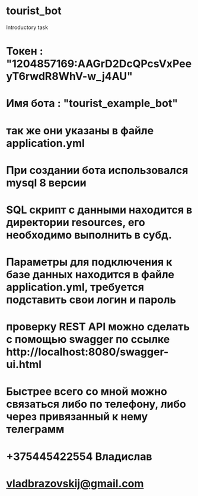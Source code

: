 # tourist_bot
Introductory task

# Токен : "1204857169:AAGrD2DcQPcsVxPeeyT6rwdR8WhV-w_j4AU"
# Имя бота : "tourist_example_bot"
# так же они указаны в файле application.yml

# При создании бота использовался mysql 8 версии
# SQL скрипт с данными находится в директории resources, его необходимо выполнить в субд.
# Параметры для подключения к базе данных находится в файле application.yml, требуется подставить свои логин и пароль

# проверку REST API можно сделать с помощью swagger по ссылке http://localhost:8080/swagger-ui.html

# Быстрее всего со мной можно связаться либо по телефону, либо через привязанный к нему телеграмм
# +375445422554 Владислав
# vladbrazovskij@gmail.com
